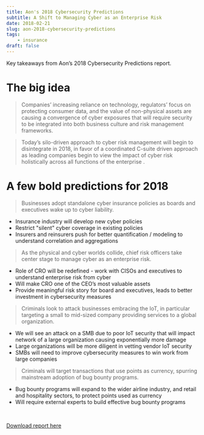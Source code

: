 ```yaml
---
title: Aon's 2018 Cybersecurity Predictions
subtitle: A Shift to Managing Cyber as an Enterprise Risk
date: 2018-02-21
slug: aon-2018-cybersecurity-predictions
tags:
    - insurance
draft: false
---
```


Key takeaways from Aon’s 2018 Cybersecurity Predictions report. 

# The big idea

> Companies’ increasing reliance on technology, regulators’ focus on protecting consumer data, and the value of non-physical assets are causing a convergence of cyber exposures that will require security to be integrated into both business culture and risk management frameworks.

> Today’s silo-driven approach to cyber risk management will begin to disintegrate in 2018, in favor of a coordinated C-suite driven approach as leading companies begin to view the impact of cyber risk holistically across all functions of the enterprise .

# A few bold predictions for 2018

> Businesses adopt standalone cyber insurance policies as boards and executives wake up to cyber liability.

- Insurance industry will develop new cyber policies
- Restrict "silent" cyber coverage in existing policies
- Insurers and reinsurers push for better quantification / modeling to understand correlation and aggregations

> As the physical and cyber worlds collide, chief risk officers take center stage to manage cyber as an enterprise risk.

- Role of CRO will be redefined - work with CISOs and executives to understand enterprise risk from cyber 
- Will make CRO one of the CEO’s most valuable assets 
- Provide meaningful risk story for board and executives, leads to better investment in cybersecurity measures

> Criminals look to attack businesses embracing the IoT, in particular targeting a small to mid-sized company providing services to a global organization.

- We will see an attack on a SMB due to poor IoT security that will impact network of a large organization causing exponentially more damage
- Large organizations will be more diligent in vetting vendor IoT security
- SMBs will need to improve cybersecurity measures to win work from large companies 

> Criminals will target transactions that use points as currency, spurring mainstream adoption of bug bounty programs.

- Bug bounty programs will expand to the wider airline industry, and retail and hospitality sectors, to protect points used as currency
- Will require external experts to build effective bug bounty programs

<br>

[Download report here](https://content.strozfriedberg.com/2018-cybersecurity-trends-predictions-report)


